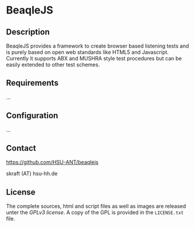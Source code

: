 BeaqleJS
=====================

Description
---------------------

BeaqleJS provides a framework to create browser based listening tests and is purely based on open web standards like HTML5 and Javascript. Currently it supports ABX and MUSHRA style test procedures but can be easily extended to other test schemes.


Requirements
---------------------

...

Configuration
---------------------

...


Contact
---------------------

https://github.com/HSU-ANT/beaqlejs

skraft (AT) hsu-hh.de


License
---------------------

The complete sources, html and script files as well as images are released unter the *GPLv3 
license*. A copy of the GPL is provided in the `LICENSE.txt` file.
